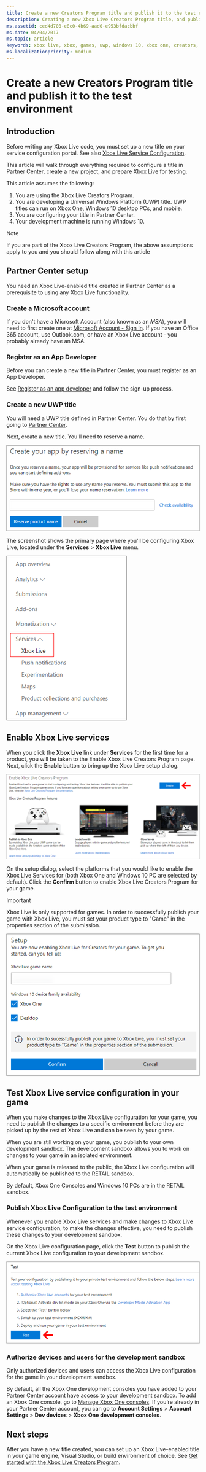 ```yaml
---
title: Create a new Creators Program title and publish it to the test environment
description: Creating a new Xbox Live Creators Program title, and publishing it to the test environment.
ms.assetid: ced4d708-e8c0-4b69-aad0-e953bfdacbbf
ms.date: 04/04/2017
ms.topic: article
keywords: xbox live, xbox, games, uwp, windows 10, xbox one, creators, test
ms.localizationpriority: medium
---
```


# Create a new Creators Program title and publish it to the test environment


## Introduction

Before writing any Xbox Live code, you must set up a new title on your service configuration portal.
See also [Xbox Live Service Configuration](../xbox-live-service-configuration.md).

This article will walk through everything required to configure a title in Partner Center, create a new project, and prepare Xbox Live for testing.

This article assumes the following:
1. You are using the Xbox Live Creators Program.
2. You are developing a Universal Windows Platform (UWP) title.  UWP titles can run on Xbox One, Windows 10 desktop PCs, and mobile.
3. You are configuring your title in Partner Center.
4. Your development machine is running Windows 10.

> [!NOTE]
> If you are part of the Xbox Live Creators Program, the above assumptions apply to you and you should follow along with this article


## Partner Center setup

You need an Xbox Live-enabled title created in Partner Center as a prerequisite to using any Xbox Live functionality.


### Create a Microsoft account

If you don't have a Microsoft Account (also known as an *MSA*), you will need to first create one at [Microsoft Account - Sign In](https://go.microsoft.com/fwlink/p/?LinkID=254486).
If you have an Office 365 account, use Outlook.com, or have an Xbox Live account - you probably already have an MSA.


### Register as an App Developer

Before you can create a new title in Partner Center, you must register as an App Developer.

See [Register as an app developer](https://developer.microsoft.com/store/register) and follow the sign-up process.


### Create a new UWP title

You will need a UWP title defined in Partner Center. You do that by first going to [Partner Center](https://partner.microsoft.com/dashboard).

Next, create a new title. You'll need to reserve a name.

![](../images/getting_started/first_xbltitle_newapp.png)

The screenshot shows the primary page where you'll be configuring Xbox Live, located under the **Services** > **Xbox Live** menu.

![](../images/creators_udc/creators_udc_xboxlive_page.png)


## Enable Xbox Live services

When you click the **Xbox Live** link under **Services** for the first time for a product, you will be taken to the Enable Xbox Live Creators Program page.  
Next, click the **Enable** button to bring up the Xbox Live setup dialog.

![](../images/creators_udc/creators_udc_xboxlive_enable.png)

On the setup dialog, select the platforms that you would like to enable the Xbox Live Services for (both Xbox One and Windows 10 PC are selected by default).
Click the **Confirm** button to enable Xbox Live Creators Program for your game.

> [!IMPORTANT]
> Xbox Live is only supported for games. In order to successfully publish your game with Xbox Live, you must set your product type to "Game" in the properties section of the submission.

![](../images/creators_udc/creators_udc_xboxlive_enable_dialog.png)


## Test Xbox Live service configuration in your game

When you make changes to the Xbox Live configuration for your game, you need to publish the changes to a specific environment before they are picked up by the rest of Xbox Live and can be seen by your game.

When you are still working on your game, you publish to your own development sandbox.
The development sandbox allows you to work on changes to your game in an isolated environment.

When your game is released to the public, the Xbox Live configuration will automatically be published to the RETAIL sandbox.

By default, Xbox One Consoles and Windows 10 PCs are in the RETAIL sandbox.


### Publish Xbox Live Configuration to the test environment

Whenever you enable Xbox Live services and make changes to Xbox Live service configuration, to make the changes effective, you need to publish these changes to your development sandbox.

On the Xbox Live configuration page, click the **Test** button to publish the current Xbox Live configuration to your development sandbox.

![](../images/creators_udc/creators_udc_xboxlive_config_test.png)


### Authorize devices and users for the development sandbox

Only authorized devices and users can access the Xbox Live configuration for the game in your development sandbox.

By default, all the Xbox One development consoles you have added to your Partner Center account have access to your development sandbox.
To add an Xbox One console, go to [Manage Xbox One consoles](https://partner.microsoft.com/xboxconfig/devices).
If you’re already in your Partner Center account, you can go to **Account Settings** > **Account Settings** > **Dev devices** > **Xbox One development consoles**.


## Next steps

After you have a new title created, you can set up an Xbox Live-enabled title in your game engine, Visual Studio, or build environment of choice.
See [Get started with the Xbox Live Creators Program](get-started-with-xbox-live-creators.md).
